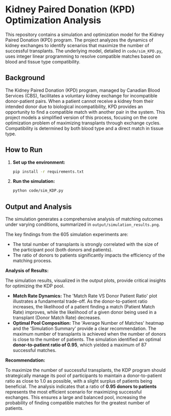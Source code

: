 # Kidney Paired Donation (KPD) Optimization Analysis

This repository contains a simulation and optimization model for the Kidney Paired Donation (KPD) program. The project analyzes the dynamics of kidney exchanges to identify scenarios that maximize the number of successful transplants. The underlying model, detailed in `code/sim_KPD.py`, uses integer linear programming to resolve compatible matches based on blood and tissue type compatibility.

## Background

The Kidney Paired Donation (KPD) program, managed by Canadian Blood Services (CBS), facilitates a voluntary kidney exchange for incompatible donor-patient pairs. When a patient cannot receive a kidney from their intended donor due to biological incompatibility, KPD provides an opportunity to find a compatible match with another pair in the system. This project models a simplified version of this process, focusing on the core optimization problem of maximizing transplants through exchange cycles. Compatibility is determined by both blood type and a direct match in tissue type.

## How to Run

1.  **Set up the environment:**
    ```bash
    pip install -r requirements.txt
    ```
2.  **Run the simulation:**
    ```bash
    python code/sim_KDP.py
    ```

## Output and Analysis

The simulation generates a comprehensive analysis of matching outcomes under varying conditions, summarized in `output/simulation_results.png`.

The key findings from the 605 simulation experiments are:
- The total number of transplants is strongly correlated with the size of the participant pool (both donors and patients).
- The ratio of donors to patients significantly impacts the efficiency of the matching process.

**Analysis of Results:**

The simulation results, visualized in the output plots, provide critical insights for optimizing the KDP pool.

-   **Match Rate Dynamics:** The 'Match Rate VS Donor Patient Ratio' plot illustrates a fundamental trade-off. As the donor-to-patient ratio increases, the likelihood of a patient finding a match (Patient Match Rate) improves, while the likelihood of a given donor being used in a transplant (Donor Match Rate) decreases.
-   **Optimal Pool Composition:** The 'Average Number of Matches' heatmap and the 'Simulation Summary' provide a clear recommendation. The maximum number of transplants is achieved when the number of donors is close to the number of patients. The simulation identified an optimal **donor-to-patient ratio of 0.95**, which yielded a maximum of 87 successful matches.

**Recommendation:**

To maximize the number of successful transplants, the KDP program should strategically manage its pool of participants to maintain a donor-to-patient ratio as close to 1.0 as possible, with a slight surplus of patients being beneficial. The analysis indicates that a ratio of **0.95 donors to patients** represents the most efficient scenario for maximizing successful exchanges. This ensures a large and balanced pool, increasing the probability of finding compatible matches for the greatest number of patients.
